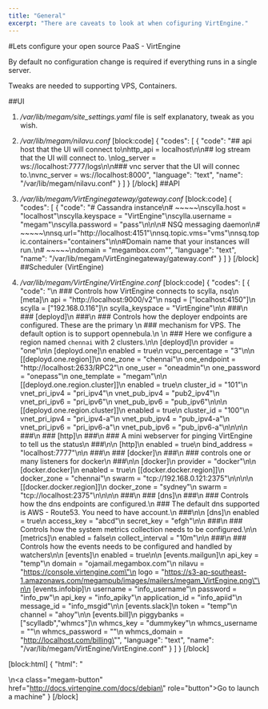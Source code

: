 ```yaml
---
title: "General"
excerpt: "There are caveats to look at when cofiguring VirtEngine."
---
```

#Lets configure your open source PaaS - VirtEngine

By default no configuration change is required if everything runs in a single server.

Tweaks are needed to supporting VPS, Containers.

##UI

1. */var/lib/megam/site_settings.yaml* file is self explanatory, tweak as you wish.

2. */var/lib/megam/nilavu.conf*
[block:code]
{
  "codes": [
    {
      "code": "## api host that the UI will connect to\nhttp_api = localhost\n\n## log stream that the UI will connect to. \nlog_server = ws://localhost:7777/logs\n\n### vnc server that the UI will connec to.\nvnc_server = ws://localhost:8000",
      "language": "text",
      "name": "/var/lib/megam/nilavu.conf"
    }
  ]
}
[/block]
##API

1. */var/lib/megam/VirtEnginegateway/gateway.conf*
[block:code]
{
  "codes": [
    {
      "code": "# Cassandra instance\n# ~~~~~\nscylla.host = \"localhost\"\nscylla.keyspace = \"VirtEngine\"\nscylla.username = \"megam\"\nscylla.password = \"pass\"\n\n\n# NSQ messaging daemon\n# ~~~~~\nnsq.url=\"http://localhost:4151\"\nnsq.topic.vms=\"vms\"\nnsq.topic.containers=\"containers\"\n\n#Domain name that your instances will run.\n# ~~~~~\ndomain = \"megambox.com\"",
      "language": "text",
      "name": "/var/lib/megam/VirtEnginegateway/gateway.conf"
    }
  ]
}
[/block]
##Scheduler (VirtEngine)

1. */var/lib/megam/VirtEngine/VirtEngine.conf*
[block:code]
{
  "codes": [
    {
      "code": "\n  ### Controls how VirtEngine connects to scylla, nsq\n  [meta]\n    api = \"http://localhost:9000/v2\"\n    nsqd = [\"localhost:4150\"]\n    scylla = [\"192.168.0.116\"]\n    scylla_keyspace = \"VirtEngine\"\n\n  ###\n  ### [deployd]\n  ###\n  ### Controls how the deployer endpoints are configured. These are the primary \n  ### mechanism for VPS. The default option is to support opennebula.\n  \n  ### Here we configure a region named `chennai` with 2 clusters.\n\n  [deployd]\n    provider = \"one\"\n\n      [deployd.one]\n        enabled = true\n        vcpu_percentage = \"3\"\n\n          [[deployd.one.region]]\n            one_zone = \"chennai\"\n            one_endpoint = \"http://localhost:2633/RPC2\"\n            one_user     = \"oneadmin\"\n            one_password = \"onepass\"\n            one_template = \"megam\"\n\n              [[deployd.one.region.cluster]]\n                enabled = true\n                cluster_id = \"101\"\n                vnet_pri_ipv4   = \"pri_ipv4\"\n                vnet_pub_ipv4   = \"pub2_ipv4\"\n                vnet_pri_ipv6   = \"pri_ipv6\"\n                vnet_pub_ipv6   = \"pub_ipv6\"\n\n\n              [[deployd.one.region.cluster]]\n                enabled = true\n                cluster_id = \"100\"\n                vnet_pri_ipv4   = \"pri_ipv4-a\"\n                vnet_pub_ipv4   = \"pub_ipv4-a\"\n                vnet_pri_ipv6   = \"pri_ipv6-a\"\n                vnet_pub_ipv6   = \"pub_ipv6-a\"\n\n\n\n  ###\n  ### [http]\n  ###\n  ### A mini webserver for pinging VirtEngine to tell us the status\n  ###\n\n  [http]\n    enabled = true\n    bind_address = \"localhost:7777\"\n\n  ###\n  ### [docker]\n  ###\n  ### controls one or many listeners for docker\n  ###\n\n   [docker]\n    provider = \"docker\"\n\n      [docker.docker]\n          enabled = true\n          [[docker.docker.region]]\n            docker_zone = \"chennai\"\n            swarm = \"tcp://192.168.0.121:2375\"\n\n\n\n          [[docker.docker.region]]\n            docker_zone = \"sydney\"\n            swarm = \"tcp://localhost:2375\"\n\n\n\n  ###\n  ### [dns]\n  ###\n  ### Controls how the dns endpoints are configured.\n  ### The default dns supported is AWS - Route53. You need to have account.\n  ###\n\n  [dns]\n    enabled = true\n    access_key = \"abcd\"\n    secret_key = \"efgh\"\n\n  ###\n  ### Controls how the system metrics collection needs to be configured.\n\n  [metrics]\n    enabled = false\n    collect_interval = \"10m\"\n\n  ###\n  ### Controls how the events needs to be configured and handled by watchers\n\n  [events]\n    enabled = true\n\n    [events.mailgun]\n      api_key = \"temp\"\n      domain  = \"ojamail.megambox.com\"\n      nilavu = \"https://console.virtengine.com\"\n      logo = \"https://s3-ap-southeast-1.amazonaws.com/megampub/images/mailers/megam_VirtEngine.png\"\n\n    [events.infobip]\n      username = \"info_username\"\n      password = \"info_pw\"\n      api_key  = \"info_apiky\"\n      application_id = \"info_apiid\"\n      message_id = \"info_msgid\"\n\n    [events.slack]\n      token = \"temp\"\n      channel = \"ahoy\"\n\n    [events.bill]\n      piggybanks = [\"scylladb\",\"whmcs\"]\n      whmcs_key = \"dummykey\"\n      whmcs_username = \"\"\n      whmcs_password = \"\"\n      whmcs_domain = \"http://localhost.com/billing\"",
      "language": "text",
      "name": "/var/lib/megam/VirtEngine/VirtEngine.conf"
    }
  ]
}
[/block]

[block:html]
{
  "html": "<div></div>\n<a class=\"megam-button\" href=\"http://docs.virtengine.com/docs/debian\" role=\"button\">Go to launch a machine</a><style></style>"
}
[/block]